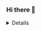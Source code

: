 ### Hi there 👋
<Details>
  <Sumary><b>coisas para saber sobre mim</b><i>(Clique aqui)</i></Sumary>
    <br>
  
  ![Luiz Mitsuru Dai GitHub stats](https://github-readme-stats.vercel.app/api?username=Luiz326&show_icons=true&theme=radical)
  
  </Details>

  

<!--
**Luiz326/Luiz326** is a ✨ _special_ ✨ repository because its `README.md` (this file) appears on your GitHub profile.

Here are some ideas to get you started:

- 🔭 I’m currently working on ...
- 🌱 I’m currently learning ...
- 👯 I’m looking to collaborate on ...
- 🤔 I’m looking for help with ...
- 💬 Ask me about ...
- 📫 How to reach me: ...
- 😄 Pronouns: ...
- ⚡ Fun fact: ...
-->
